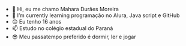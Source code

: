 - 👋 Hi, eu me chamo Mahara Durães Moreira
- 🌱 I’m currently learning programação no Alura, Java script e GitHub
- 😊 Eu tenho 16 anos
- 📫 Estudo no colégio estadual do Paraná
- 😎 Meu passatempo preferido é dormir, ler e jogar

<!---
makironese/makironese is a ✨ special ✨ repository because its `README.md` (this file) appears on your GitHub profile.
You can click the Preview link to take a look at your changes.
--->
